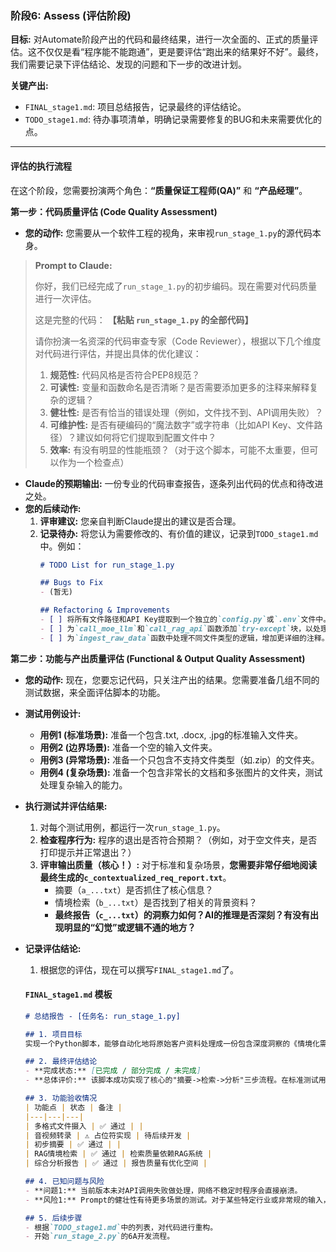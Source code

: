 

### **阶段6: Assess (评估阶段)**

**目标:** 对Automate阶段产出的代码和最终结果，进行一次全面的、正式的质量评估。这不仅仅是看“程序能不能跑通”，更是要评估“跑出来的结果好不好”。最终，我们需要记录下评估结论、发现的问题和下一步的改进计划。

**关键产出:**
*   `FINAL_stage1.md`: 项目总结报告，记录最终的评估结论。
*   `TODO_stage1.md`: 待办事项清单，明确记录需要修复的BUG和未来需要优化的点。

---

#### **评估的执行流程**

在这个阶段，您需要扮演两个角色：**“质量保证工程师(QA)”** 和 **“产品经理”**。

**第一步：代码质量评估 (Code Quality Assessment)**

*   **您的动作:** 您需要从一个软件工程的视角，来审视`run_stage_1.py`的源代码本身。

> **Prompt to Claude:**
>
> 你好，我们已经完成了`run_stage_1.py`的初步编码。现在需要对代码质量进行一次评估。
>
> 这是完整的代码：
> **【粘贴 `run_stage_1.py` 的全部代码】**
>
> 请你扮演一名资深的代码审查专家（Code Reviewer），根据以下几个维度对代码进行评估，并提出具体的优化建议：
> 1. **规范性:** 代码风格是否符合PEP8规范？
> 2. **可读性:** 变量和函数命名是否清晰？是否需要添加更多的注释来解释复杂的逻辑？
> 3. **健壮性:** 是否有恰当的错误处理（例如，文件找不到、API调用失败）？
> 4. **可维护性:** 是否有硬编码的“魔法数字”或字符串（比如API Key、文件路径）？建议如何将它们提取到配置文件中？
> 5. **效率:** 有没有明显的性能瓶颈？（对于这个脚本，可能不太重要，但可以作为一个检查点）

*   **Claude的预期输出:** 一份专业的代码审查报告，逐条列出代码的优点和待改进之处。
*   **您的后续动作:**
    1.  **评审建议:** 您亲自判断Claude提出的建议是否合理。
    2.  **记录待办:** 将您认为需要修改的、有价值的建议，记录到`TODO_stage1.md`中。例如：
        ```markdown
        # TODO List for run_stage_1.py

        ## Bugs to Fix
        - (暂无)

        ## Refactoring & Improvements
        - [ ] 将所有文件路径和API Key提取到一个独立的`config.py`或`.env`文件中。
        - [ ] 为`call_moe_llm`和`call_rag_api`函数添加`try-except`块，以处理网络异常。
        - [ ] 为`ingest_raw_data`函数中处理不同文件类型的逻辑，增加更详细的注释。
        ```

**第二步：功能与产出质量评估 (Functional & Output Quality Assessment)**

*   **您的动作:** 现在，您要忘记代码，只关注产出的结果。您需要准备几组不同的测试数据，来全面评估脚本的功能。

*   **测试用例设计:**
    *   **用例1 (标准场景):** 准备一个包含.txt, .docx, .jpg的标准输入文件夹。
    *   **用例2 (边界场景):** 准备一个空的输入文件夹。
    *   **用例3 (异常场景):** 准备一个只包含不支持文件类型（如.zip）的文件夹。
    *   **用例4 (复杂场景):** 准备一个包含非常长的文档和多张图片的文件夹，测试处理复杂输入的能力。

*   **执行测试并评估结果:**
    1.  对每个测试用例，都运行一次`run_stage_1.py`。
    2.  **检查程序行为:** 程序的退出是否符合预期？（例如，对于空文件夹，是否打印提示并正常退出？）
    3.  **评审输出质量（核心！）:** 对于标准和复杂场景，**您需要非常仔细地阅读最终生成的`c_contextualized_req_report.txt`**。
        *   摘要（`a_...txt`）是否抓住了核心信息？
        *   情境检索（`b_...txt`）是否找到了相关的背景资料？
        *   **最终报告（`c_...txt`）的洞察力如何？AI的推理是否深刻？有没有出现明显的“幻觉”或逻辑不通的地方？**

*   **记录评估结论:**
    1.  根据您的评估，现在可以撰写`FINAL_stage1.md`了。

    #### **`FINAL_stage1.md` 模板**
    ```markdown
    # 总结报告 - [任务名: run_stage_1.py]

    ## 1. 项目目标
    实现一个Python脚本，能够自动化地将原始客户资料处理成一份包含深度洞察的《情境化需求分析报告》。

    ## 2. 最终评估结论
    - **完成状态:** [已完成 / 部分完成 / 未完成]
    - **总体评价:** 该脚本成功实现了核心的"摘要->检索->分析"三步流程。在标准测试用例下，能够稳定运行并生成结构完整的输出报告。代码质量初步达标，但健壮性和可配置性有待提升。输出内容的质量高度依赖于Prompt的设计和底层LLM的能力，在复杂场景下，AI的推理深度有进一步优化的空间。

    ## 3. 功能验收情况
    | 功能点 | 状态 | 备注 |
    |---|---|---|
    | 多格式文件摄入 | ✅ 通过 | |
    | 音视频转录 | ⚠️ 占位符实现 | 待后续开发 |
    | 初步摘要 | ✅ 通过 | |
    | RAG情境检索 | ✅ 通过 | 检索质量依赖RAG系统 |
    | 综合分析报告 | ✅ 通过 | 报告质量有优化空间 |

    ## 4. 已知问题与风险
    - **问题1:** 当前版本未对API调用失败做处理，网络不稳定时程序会直接崩溃。
    - **风险1:** Prompt的健壮性有待更多场景的测试。对于某些特定行业或非常规的输入，当前Prompt可能无法产生高质量的分析。

    ## 5. 后续步骤
    - 根据`TODO_stage1.md`中的列表，对代码进行重构。
    - 开始`run_stage_2.py`的6A开发流程。
    ```

